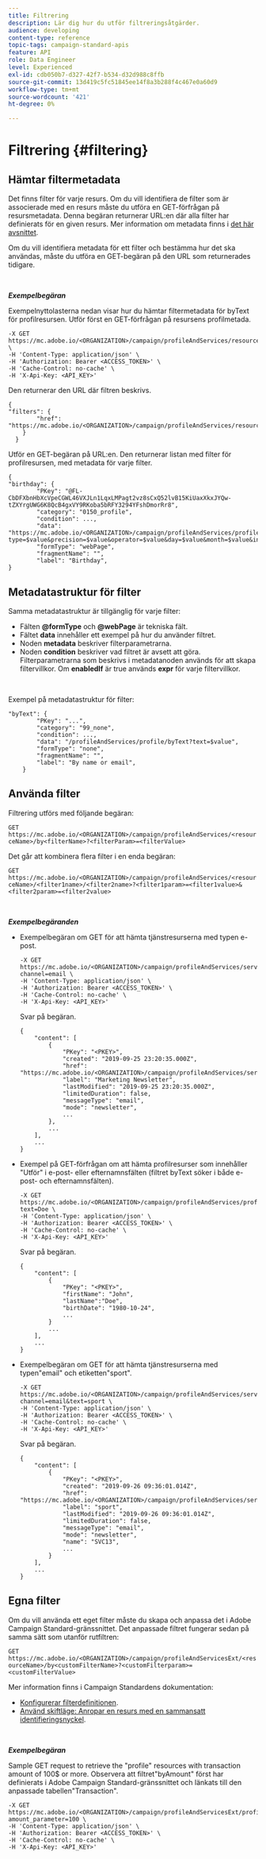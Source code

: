 ```yaml
---
title: Filtrering
description: Lär dig hur du utför filtreringsåtgärder.
audience: developing
content-type: reference
topic-tags: campaign-standard-apis
feature: API
role: Data Engineer
level: Experienced
exl-id: cdb050b7-d327-42f7-b534-d32d988c8ffb
source-git-commit: 13d419c5fc51845ee14f8a3b288f4c467e0a60d9
workflow-type: tm+mt
source-wordcount: '421'
ht-degree: 0%

---
```


# Filtrering {#filtering}

## Hämtar filtermetadata

Det finns filter för varje resurs. Om du vill identifiera de filter som är associerade med en resurs måste du utföra en GET-förfrågan på resursmetadata. Denna begäran returnerar URL:en där alla filter har definierats för en given resurs. Mer information om metadata finns i [det här avsnittet](../../api/using/metadata-mechanism.md).

Om du vill identifiera metadata för ett filter och bestämma hur det ska användas, måste du utföra en GET-begäran på den URL som returnerades tidigare.

<br/>

***Exempelbegäran***

Exempelnyttolasterna nedan visar hur du hämtar filtermetadata för byText för profilresursen. Utför först en GET-förfrågan på resursens profilmetada.

```
-X GET https://mc.adobe.io/<ORGANIZATION>/campaign/profileAndServices/resourceType/profile \
-H 'Content-Type: application/json' \
-H 'Authorization: Bearer <ACCESS_TOKEN>' \
-H 'Cache-Control: no-cache' \
-H 'X-Api-Key: <API_KEY>'
```

Den returnerar den URL där filtren beskrivs.

```
{
"filters": {
        "href": "https://mc.adobe.io/<ORGANIZATION>/campaign/profileAndServices/resourceType/<PKEY>/filters/"
    }
  }
```

Utför en GET-begäran på URL:en. Den returnerar listan med filter för profilresursen, med metadata för varje filter.

```
{
"birthday": {
        "PKey": "@FL-CbDFXbnHbXcVpeCGWL46VXJLn1LqxLMPagt2vz8sCxQ52lvB15KiUaxXkxJYQw-tZXYrgUWG6K8QcB4gxVY9RKoba5bRFY3294YFshDmorRr8",
        "category": "0150_profile",
        "condition": ...,
        "data": "https://mc.adobe.io/<ORGANIZATION>/campaign/profileAndServices/profile/birthday?type=$value&precision=$value&operator=$value&day=$value&month=$value&includeStart=$value&endDay=$value&endMonth=$value&includeEnd=$value&relativeValue=$value&nextUnitsValue=$value&previousUnitsValue=$value",
        "formType": "webPage",
        "fragmentName": "",
        "label": "Birthday",
}
```

## Metadatastruktur för filter

Samma metadatastruktur är tillgänglig för varje filter:

* Fälten **@formType** och **@webPage** är tekniska fält.
* Fältet **data** innehåller ett exempel på hur du använder filtret.
* Noden **metadata** beskriver filterparametrarna.
* Noden **condition** beskriver vad filtret är avsett att göra. Filterparametrarna som beskrivs i metadatanoden används för att skapa filtervillkor. Om **enabledIf** är true används **expr** för varje filtervillkor.

<br/>

Exempel på metadatastruktur för filter:

```
"byText": {
        "PKey": "...",
        "category": "99_none",
        "condition": ...,
        "data": "/profileAndServices/profile/byText?text=$value",
        "formType": "none",
        "fragmentName": "",
        "label": "By name or email",
    }
```

## Använda filter

Filtrering utförs med följande begäran:

`GET https://mc.adobe.io/<ORGANIZATION>/campaign/profileAndServices/<resourceName>/by<filterName>?<filterParam>=<filterValue>`

Det går att kombinera flera filter i en enda begäran:

`GET https://mc.adobe.io/<ORGANIZATION>/campaign/profileAndServices/<resourceName>/<filter1name>/<filter2name>?<filter1param>=<filter1value>&<filter2param>=<filter2value>`

<br/>

***Exempelbegäranden***

* Exempelbegäran om GET för att hämta tjänstresurserna med typen e-post.

  ```
  -X GET https://mc.adobe.io/<ORGANIZATION>/campaign/profileAndServices/service/byChannel?channel=email \
  -H 'Content-Type: application/json' \
  -H 'Authorization: Bearer <ACCESS_TOKEN>' \
  -H 'Cache-Control: no-cache' \
  -H 'X-Api-Key: <API_KEY>'
  ```

  Svar på begäran.

  ```
  {
      "content": [
          {
              "PKey": "<PKEY>",
              "created": "2019-09-25 23:20:35.000Z",
              "href": "https://mc.adobe.io/<ORGANIZATION>/campaign/profileAndServices/service/@I_FIiDush4OQPc0mbOVR9USoh36Tt5CsD35lATvQjdWlXrYc0lFkvle2XIwZUbD8GqTVvSp8AfWFUvjkGMe1fPe5nok",
              "label": "Marketing Newsletter",
              "lastModified": "2019-09-25 23:20:35.000Z",
              "limitedDuration": false,
              "messageType": "email",
              "mode": "newsletter",
              ...
          },
          ...
      ],
      ...
  }
  ```

* Exempel på GET-förfrågan om att hämta profilresurser som innehåller &quot;Utför&quot; i
e-post- eller efternamnsfälten (filtret byText söker i både e-post- och efternamnsfälten).

  ```
  -X GET https://mc.adobe.io/<ORGANIZATION>/campaign/profileAndServices/profile/byText?text=Doe \
  -H 'Content-Type: application/json' \
  -H 'Authorization: Bearer <ACCESS_TOKEN>' \
  -H 'Cache-Control: no-cache' \
  -H 'X-Api-Key: <API_KEY>'
  ```

  Svar på begäran.

  ```
  {
      "content": [
          {
              "PKey": "<PKEY>",
              "firstName": "John",
              "lastName":"Doe",
              "birthDate": "1980-10-24",
              ...
          }
          ...
      ],
      ...
  }
  ```

* Exempelbegäran om GET för att hämta tjänstresurserna med typen&quot;email&quot; och etiketten&quot;sport&quot;.

  ```
  -X GET https://mc.adobe.io/<ORGANIZATION>/campaign/profileAndServices/service/byChannel/byText?channel=email&text=sport \
  -H 'Content-Type: application/json' \
  -H 'Authorization: Bearer <ACCESS_TOKEN>' \
  -H 'Cache-Control: no-cache' \
  -H 'X-Api-Key: <API_KEY>'
  ```

  Svar på begäran.

  ```
  {
      "content": [
          {
              "PKey": "<PKEY>",
              "created": "2019-09-26 09:36:01.014Z",
              "href": "https://mc.adobe.io/<ORGANIZATION>/campaign/profileAndServices/service/<PKEY>",
              "label": "sport",
              "lastModified": "2019-09-26 09:36:01.014Z",
              "limitedDuration": false,
              "messageType": "email",
              "mode": "newsletter",
              "name": "SVC13",
              ...
          }
      ],
      ...
  }
  ```

## Egna filter

Om du vill använda ett eget filter måste du skapa och anpassa det i Adobe Campaign Standard-gränssnittet. Det anpassade filtret fungerar sedan på samma sätt som utanför rutfiltren:

`GET https://mc.adobe.io/<ORGANIZATION>/campaign/profileAndServicesExt/<resourceName>/by<customFilterName>?<customFilterparam>=<customFilterValue>`

Mer information finns i Campaign Standardens dokumentation:

* [Konfigurerar filterdefinitionen](https://helpx.adobe.com/se/campaign/standard/developing/using/configuring-filter-definition.html).
* [Använd skiftläge: Anropar en resurs med en sammansatt identifieringsnyckel](https://experienceleague.adobe.com/docs/campaign-standard/using/developing/adding-or-extending-a-resource/uc-calling-resource-id-key.html?lang=sv-SE).

<br/>

***Exempelbegäran***

Sample GET request to retrieve the &quot;profile&quot; resources with transaction amount of 100$ or more. Observera att filtret&quot;byAmount&quot; först har definierats i Adobe Campaign Standard-gränssnittet och länkats till den anpassade tabellen&quot;Transaction&quot;.

```
-X GET https://mc.adobe.io/<ORGANIZATION>/campaign/profileAndServicesExt/profile/byAmount?amount_parameter=100 \
-H 'Content-Type: application/json' \
-H 'Authorization: Bearer <ACCESS_TOKEN>' \
-H 'Cache-Control: no-cache' \
-H 'X-Api-Key: <API_KEY>'
```

<!--
Response to the request.

```

{
    "content": [
        {
            "PKey": "<PKEY>",
            "builtIn": false,
            "created": "2019-09-26 09:36:01.014Z",
            "desc": "",
            "end": "",
            "href": "https://mc.adobe.io/<ORGANIZATION>/campaign/profileAndServices/profile/<PKEY>",
            ...
        }
    ],
}

```

-->

<!-- exemple à vérifier de bout en bout-->

<!--+category = query editor
privacy ?
displayFOrmat ?
pour faire un POST sur une enum, il faut lui passer le @name décrit dans le noeud values, chaque @name a une correspondance en format = au format définit par le resType
-->





<!--
 if link ou collection.* resName +
* resTarget tout ca, ca va ensemble : le système de lien, resTarget va donner la ressource targetée par le lien. type
resType = type technique (long..) resType = link alors unbound='false' ou 'true'
If type = enumeration alors champ "values" rajouté et les valeurs sont dans values
pour faire un POST sur une enum, il faut lui passer le @name décrit dans le noeud values, chaque @name a une correspondance en format = au format définit par le resType
ail faut que la valeur poster soit conforme ,elle doit valider la dataPolicy . La dataPolicy peut soit controler la valeur (email invalide), soit transformé (cas du smartCase par exemple)
type dans les metadata = type de haut-niveau (nombre, text)
-->
